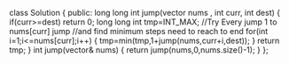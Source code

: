 class Solution {
public:
long long int jump(vector<int> nums , int curr, int dest)
{
if(curr>=dest) return 0;
long long int tmp=INT_MAX;
//Try Every jump 1 to nums[curr] jump
//and find minimum steps need to reach to end
for(int i=1;i<=nums[curr];i++)
{
tmp=min(tmp,1+jump(nums,curr+i,dest));
}
return tmp;
}
int jump(vector<int>& nums) {
return jump(nums,0,nums.size()-1);
}
};